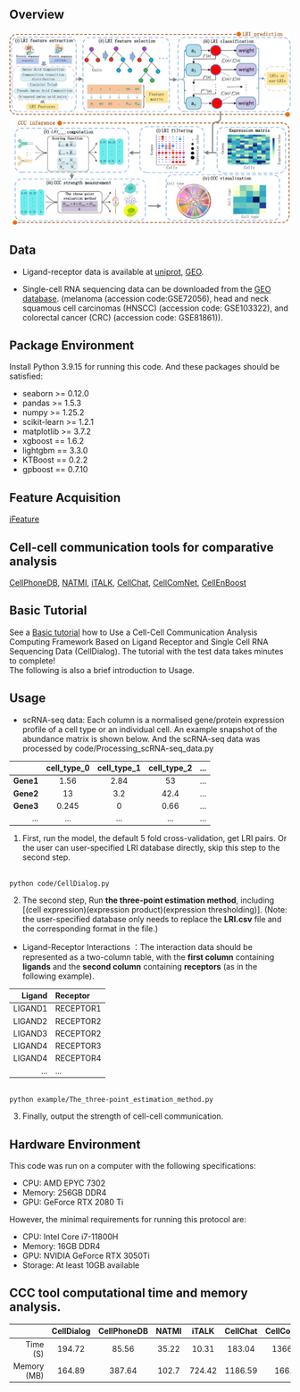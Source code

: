 ## Overview
<div style="text-align: center;">
  <img src="overview_CellDialog.png" alt="Alt Text">
</div>

## Data
* Ligand-receptor data is available at [uniprot](https://www.uniprot.org/), [GEO](https://www.ncbi.nlm.nih.gov/geo/).

* Single-cell RNA sequencing data can be downloaded from the [GEO database](https://www.ncbi.nlm.nih.gov/geo/query/acc.cgi). (melanoma (accession code:GSE72056), head and neck squamous cell carcinomas (HNSCC) (accession code: GSE103322), and  colorectal cancer (CRC) (accession code: GSE81861)).
## Package Environment
Install Python 3.9.15 for running this code. And these packages should be satisfied:
* seaborn >= 0.12.0
* pandas >= 1.5.3
* numpy >= 1.25.2
* scikit-learn >= 1.2.1
* matplotlib >= 3.7.2
* xgboost == 1.6.2
* lightgbm == 3.3.0
* KTBoost == 0.2.2
* gpboost == 0.7.10


## Feature Acquisition
[iFeature](https://github.com/Superzchen/iFeature)


## Cell-cell communication tools for comparative analysis
[CellPhoneDB](https://github.com/Teichlab/cellphonedb),
[NATMI](https://github.com/asrhou/NATMI),
[iTALK](https://github.com/Coolgenome/iTALK),
[CellChat](https://github.com/sqjin/CellChat),
[CellComNet](https://github.com/plhhnu/CellComNet),
[CellEnBoost](https://github.com/plhhnu/CellEnBoost)



## Basic Tutorial
See a [Basic tutorial](https://github.com/Xwhut/CellDialog/blob/main/Basic_Tutorial.ipynb) how to Use a Cell-Cell Communication Analysis Computing Framework Based on Ligand Receptor and Single Cell RNA Sequencing Data (CellDialog).
The tutorial with the test data takes minutes to complete!  
The following is also a brief introduction to Usage.

## Usage
* scRNA-seq data: Each column is a normalised gene/protein expression profile of a cell type or an individual cell. An example snapshot of the abundance matrix is shown below. And the scRNA-seq data was processed by  code/Processing_scRNA-seq_data.py

||cell_type_0|cell_type_1|cell_type_2|...|
|-:|:-:|:-:|:-:|:-|
|**Gene1**|1.56|2.84|53|...|
|**Gene2**|13|3.2|42.4|...|
|**Gene3**|0.245|0|0.66|...|
|...|...|...|...|...|

1. First, run the model, the default 5 fold cross-validation, get LRI pairs. Or the user can user-specified LRI database directly, skip this step to the second step.
```

python code/CellDialog.py

```
2. The second step, Run **the three-point estimation method**, including [(cell expression)(expression product)(expression thresholding)]. (Note: the user-specified database only needs to replace the **LRI.csv** file and the corresponding format in the file.)
- Ligand-Receptor Interactions ：The interaction data should be represented as a two-column table, with the **first column** containing **ligands** and the **second column** containing **receptors** (as in the following example). 

|Ligand|Receptor|
|-:|:-|
|LIGAND1|RECEPTOR1|
|LIGAND2|RECEPTOR2|
|LIGAND3|RECEPTOR2|
|LIGAND4|RECEPTOR3|
|LIGAND4|RECEPTOR4|
|...|...|...|

```

python example/The_three-point_estimation_method.py

```
3. Finally, output the strength of cell-cell communication.

## Hardware Environment
This code was run on a computer with the following specifications:
* CPU: AMD EPYC 7302
* Memory: 256GB DDR4
* GPU: GeForce RTX 2080 Ti

However, the minimal requirements for running this protocol are:
* CPU: Intel Core i7-11800H
* Memory: 16GB DDR4
* GPU: NVIDIA GeForce RTX 3050Ti
* Storage: At least 10GB available

## CCC tool computational time and memory analysis.


||CellDialog|CellPhoneDB|NATMI|iTALK|CellChat|CellComNet|CellEnBoost|
|-:|:-:|:-:|:-:|:-:|:-:|:-:|:-|
|Time (S)|194.72|85.56|35.22|10.31|183.04|1366.07|4104.3|
|Memory (MB)|164.89|387.64|102.7|724.42|1186.59|166.65|186.82|

